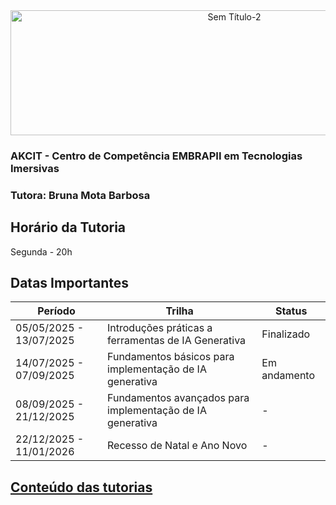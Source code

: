 <div align="center">

<img width="700" height="200" alt="Sem Título-2" src="https://github.com/user-attachments/assets/2711e6a2-2e90-4b83-aef8-23831dbabea6" />

</div>

### AKCIT - Centro de Competência EMBRAPII em Tecnologias Imersivas
### Tutora: Bruna Mota Barbosa

## Horário da Tutoria

Segunda - 20h

## Datas Importantes

| Período | Trilha | Status |
| --- | --- | --- |
| 05/05/2025 - 13/07/2025 | Introduções práticas a ferramentas de IA Generativa | Finalizado |
| 14/07/2025 - 07/09/2025 | Fundamentos básicos para implementação de IA generativa | Em andamento |
| 08/09/2025 - 21/12/2025 | Fundamentos avançados para implementação de IA generativa | - |
| 22/12/2025 - 11/01/2026  | Recesso de Natal e Ano Novo | - |

## [Conteúdo das tutorias](https://github.com/brunamota/Esp-AKCIT/blob/main/ConteudosDasTutorias.md)

